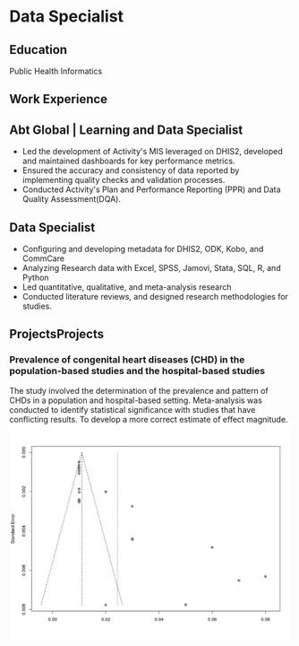 # Data Specialist

## Education
Public Health Informatics

## Work Experience
## Abt Global | Learning and Data Specialist
- Led the development of Activity's MIS leveraged on DHIS2, developed and maintained dashboards for key performance metrics.
- Ensured the accuracy and consistency of data reported by implementing quality checks and validation processes.
- Conducted Activity's Plan and Performance Reporting (PPR) and Data Quality Assessment(DQA).

##  Data Specialist 
- Configuring and developing metadata for DHIS2, ODK, Kobo, and CommCare 
- Analyzing Research data with Excel, SPSS, Jamovi, Stata, SQL, R, and Python
- Led quantitative, qualitative, and meta-analysis research
- Conducted literature reviews, and designed research methodologies for studies.

## ProjectsProjects
### Prevalence of congenital heart diseases (CHD) in the population-based studies and the hospital-based studies
The study involved the determination of the prevalence and pattern of CHDs in a population and hospital-based setting. Meta-analysis was conducted to identify statistical significance with studies that have conflicting results. To develop a more correct estimate of effect magnitude. 
![alt text](images/funnel_plot_hospital.png)

